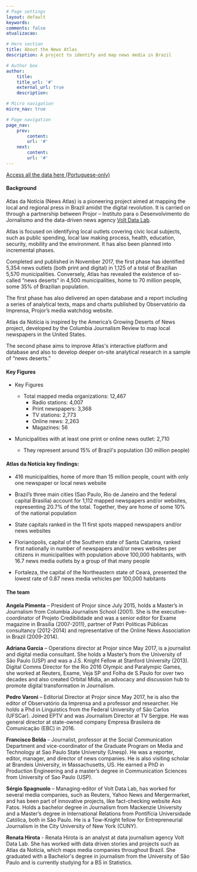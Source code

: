 ```yaml
---
# Page settings
layout: default
keywords:
comments: false
atualizacao:

# Hero section
title: About the News Atlas
description: A project to identify and map news media in Brazil

# Author box
author:
    title:
    title_url: '#'
    external_url: true
    description:

# Micro navigation
micro_nav: true

# Page navigation
page_nav:
    prev:
        content:
        url: '#'
    next:
        content:
        url: '#'
---
```


<a href="https://github.com/voltdatalab/atlas-analytics" class="btn btn--dark btn--rounded btn--w-icon btn--w-icon-left">Access all the data here (Portuguese-only) </a>

#### Background

Atlas da Notícia (News Atlas) is a pioneering project aimed at mapping the local and regional press in Brazil amidst the digital revolution. It is carried on through a partnership between Projor – Instituto para o Desenvolvimento do Jornalismo and the data-driven news agency [Volt Data Lab](https://voltdata.info).

Atlas is focused on identifying local outlets covering civic local subjects, such as public spending, local law making process, health, education, security, mobility and the environment. It has also been planned into incremental phases.

Completed and published in November 2017, the first phase has identified 5,354 news outlets (both print and digital) in 1,125 of a total of Brazilian 5,570 municipalities. Conversely, Atlas has revealed the existence of so-called “news deserts” in 4,500 municipalities, home to 70 million people, some 35% of Brazilian population.

The first phase has also delivered an open database and a report including a series of analytical texts, maps and charts published by Observatório da Imprensa, Projor’s media watchdog website.

Atlas da Notícia is inspired by the America’s Growing Deserts of News project, developed by the Columbia Journalism Review to map local newspapers in the United States.

The second phase aims to improve Atlas's interactive platform and database and also to develop deeper on-site analytical research in a sample of “news deserts."

#### Key Figures

- Key Figures
  - Total mapped media organizations: 12,467
    - Radio stations: 4,007
    - Print newspapers: 3,368
    - TV stations: 2,773
    - Online news: 2,263
    - Magazines: 56

- Municipalities with at least one print or online news outlet: 2,710
  - They represent around 15% of Brazil's population (30 million people)

#### Atlas da Notícia key findings:

- 416 municipalities, home of more than 15 million people, count with only one newspaper or local news website

- Brazil’s three main cities (Sao Paulo, Rio de Janeiro and the federal capital Brasilia) account for 1,112 mapped newspapers and/or websites, representing 20.7% of the total. Together, they are home of some 10% of the national population

- State capitals ranked in the 11 first spots mapped newspapers and/or news websites

- Florianópolis, capital of the Southern state of Santa Catarina, ranked first nationally in number of newspapers and/or news websites per citizens in municipalities with population above 100,000 habitants, with 16.7 news media outlets by a group of that many people

- Fortaleza, the capital of the Northeastern state of Ceará, presented the lowest rate of 0.87 news media vehicles per 100,000 habitants


#### The team

**Angela Pimenta** – President of Projor since July 2015, holds a Master’s in Journalism from Columbia Journalism School (2001). She is the executive-coordinator of Projeto Credibilidade and was a senior editor for Exame magazine in Brasília (2007-2011), partner of Patri Políticas Públicas consultancy (2012-2014) and representative of the Online News Association in Brazil (2009-2014).

**Adriana Garcia** – Operations director at Projor since May 2017, is a journalist and digital media consultant. She holds a Master’s from the University of São Paulo (USP) and was a J.S. Knight Fellow at Stanford University (2013). Digital Comms Director for the Rio 2016 Olympic and Paralympic Games, she worked at Reuters, Exame, Veja SP and Folha de S.Paulo for over two decades and also created Orbital Mídia, an advocacy and discussion hub to promote digital transformation in Journalism.

**Pedro Varoni** – Editorial Director at Projor since May 2017, he is also the editor of Observatório da Imprensa and a professor and researcher. He holds a Phd in Linguistics from the Federal University of São Carlos (UFSCar). Joined EPTV and was Journalism Director at TV Sergipe. He was general director at state-owned company Empresa Brasileira de Comunicação (EBC) in 2016.

**Francisco Belda** – Journalist, professor at the Social Communication Department and vice-coordinator of the Graduate Program on Media and Technology at Sao Paulo State University (Unesp). He was a reporter, editor, manager, and director of news companies. He is also visiting scholar at Brandeis University, in Massachusetts, US. He earned a PhD in Production Engineering and a master’s degree in Communication Sciences from University of Sao Paulo (USP).

**Sérgio Spagnuolo** – Managing-editor of Volt Data Lab, has worked for several media companies, such as Reuters, Yahoo News and Mergermarket, and has been part of innovative projects, like fact-checking website Aos Fatos. Holds a bachelor degree in Journalism from Mackenzie University and a Master’s degree in International Relations from Pontifícia Universidade Católica, both in São Paulo. He is a Tow-Knight fellow for Entrepreneurial Journalism in the City University of New York (CUNY).

**Renata Hirota** - Renata Hirota is an analyst at data journalism agency Volt Data Lab. She has worked with data driven stories and projects such as Atlas da Notícia, which maps media companies throughout Brazil. She graduated with a Bachelor's degree in journalism from the University of São Paulo and is currently studying for a BS in Statistics.
